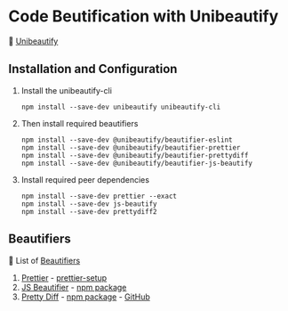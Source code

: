 # Code Beutification with Unibeautify

:link: [Unibeautify][website]

## Installation and Configuration

1. Install the unibeautify-cli

    `npm install --save-dev unibeautify unibeautify-cli`

2. Then install required beautifiers

    `npm install --save-dev @unibeautify/beautifier-eslint`  
    `npm install --save-dev @unibeautify/beautifier-prettier`  
    `npm install --save-dev @unibeautify/beautifier-prettydiff`  
    `npm install --save-dev @unibeautify/beautifier-js-beautify`

3. Install required peer dependencies

    `npm install --save-dev prettier --exact`  
    `npm install --save-dev js-beautify`  
    `npm install --save-dev prettydiff2`

## Beautifiers

:link: List of [Beautifiers][beautifiers]  

1. [Prettier](https://prettier.io/) - [prettier-setup](https://github.com/lipis/prettier-setup)
2. [JS Beautifier](https://beautifier.io/) - [npm package](https://www.npmjs.com/package/js-beautify)
3. [Pretty Diff](https://prettydiff.com/) - [npm package](https://www.npmjs.com/package/prettydiff) - [GitHub](https://github.com/prettydiff/prettydiff)


[website]: https://unibeautify.com/
[beautifiers]: https://classic.yarnpkg.com/en/packages?q=unibeautify&p=1

